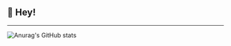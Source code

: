 ## 👋 Hey!

<hr>

![Anurag's GitHub stats](https://github-readme-stats.vercel.app/api?username=leonardo-drehmer&show_icons=true&theme=tokyonight)
<!---
Leonardo-Drehmer/Leonardo-Drehmer is a ✨ special ✨ repository because its `README.md` (this file) appears on your GitHub profile.
You can click the Preview link to take a look at your changes.
--->
